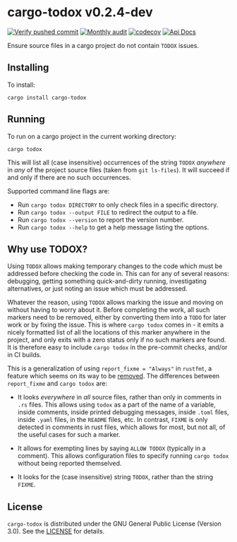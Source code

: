 # cargo-todox v0.2.4-dev

[![Verify pushed commit](https://github.com/orenbenkiki/cargo-todox/actions/workflows/on_push.yml/badge.svg)](https://github.com/orenbenkiki/cargo-todox/actions/workflows/on_push.yml) [![Monthly audit](https://github.com/orenbenkiki/cargo-todox/actions/workflows/monthly_audit.yml/badge.svg)](https://github.com/orenbenkiki/cargo-todox/actions/workflows/on_updated_dependencies.yml) [![codecov](https://codecov.io/gh/orenbenkiki/cargo-todox/branch/master/graph/badge.svg)](https://codecov.io/gh/orenbenkiki/cargo-todox) [![Api Docs](https://docs.rs/cargo-todox/badge.svg)](https://docs.rs/crate/cargo-todox)

Ensure source files in a cargo project do not contain `TODOX` issues.

## Installing

To install:

```console
cargo install cargo-todox
```

## Running

To run on a cargo project in the current working directory:

```console
cargo todox
```

This will list all (case insensitive) occurrences of the string `TODOX` _anywhere_ in _any_ of the project source files
(taken from `git ls-files`). It will succeed if and only if there are no such occurrences.

Supported command line flags are:
* Run `cargo todox DIRECTORY` to only check files in a specific directory.
* Run `cargo todox --output FILE` to redirect the output to a file.
* Run `cargo todox --version` to report the version number.
* Run `cargo todox --help` to get a help message listing the options.

## Why use TODOX?

Using `TODOX` allows making temporary changes to the code which must be addressed before checking the code in. This can
for any of several reasons: debugging, getting something quick-and-dirty running, investigating alternatives, or just
noting an issue which must be addressed.

Whatever the reason, using `TODOX` allows marking the issue and moving on without having to worry about it. Before
completing the work, all such markers need to be removed, either by converting them into a `TODO` for later work or by
fixing the issue. This is where `cargo todox` comes in - it emits a nicely formatted list of all the locations of this
marker anywhere in the project, and only exits with a zero status only if no such markers are found. It is therefore
easy to include `cargo todox` in the pre-commit checks, and/or in CI builds.

This is a generalization of using `report_fixme = "Always"` in `rustfmt`, a feature which seems on its way to be
[removed](https://github.com/rust-lang/rustfmt/issues/5102). The differences between `report_fixme` and `cargo todox`
are:

* It looks _everywhere_ in _all_ source files, rather than only in comments in `.rs` files. This allows using `todox` as
  a part of the name of a variable, inside comments, inside printed debugging messages, inside `.toml` files, inside
  `.yaml` files, in the `README` files, etc. In contrast, `FIXME` is only detected in comments in rust files, which
  allows for most, but not all, of the useful cases for such a marker.

* It allows for exempting lines by saying `ALLOW TODOX` (typically in a comment). This allows configuration files to
  specify running `cargo todox` without being reported themselved.

* It looks for the (case insensitive) string `TODOX`, rather than the string `FIXME`.

## License

`cargo-todox` is distributed under the GNU General Public License (Version 3.0). See the [LICENSE](LICENSE.txt) for
details.
